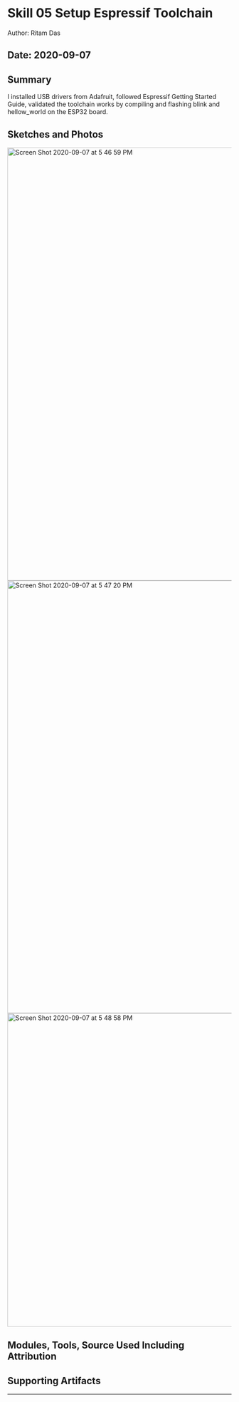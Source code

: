 #  Skill 05 Setup Espressif Toolchain

Author: Ritam Das

Date: 2020-09-07
-----

## Summary
I installed USB drivers from Adafruit, followed Espressif Getting Started Guide, validated the toolchain works by compiling and flashing blink and hellow_world on the ESP32 board.

## Sketches and Photos
<img width="972" alt="Screen Shot 2020-09-07 at 5 46 59 PM" src="https://user-images.githubusercontent.com/37518854/92417861-82013f00-f132-11ea-8ee7-7deb9fb124cf.png">

<img width="971" alt="Screen Shot 2020-09-07 at 5 47 20 PM" src="https://user-images.githubusercontent.com/37518854/92417862-8594c600-f132-11ea-8679-ee777b84f730.png">

<img width="704" alt="Screen Shot 2020-09-07 at 5 48 58 PM" src="https://user-images.githubusercontent.com/37518854/92417867-89c0e380-f132-11ea-964f-cab04f6617c8.png">

## Modules, Tools, Source Used Including Attribution


## Supporting Artifacts


-----

